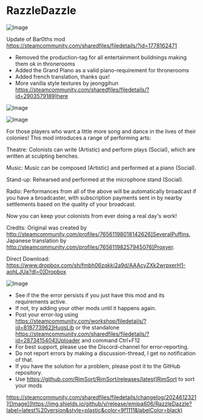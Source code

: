 # RazzleDazzle

![Image](https://i.imgur.com/buuPQel.png)

Update of Bar0ths mod
https://steamcommunity.com/sharedfiles/filedetails/?id=1778162471

- Removed the production-tag for all entertainment buildnings making them ok in thronerooms
- Added the Grand Piano as a valid piano-requirement for thronerooms
- Added french translation, thanks qux!
- More vanilla style textures by jeonggihun https://steamcommunity.com/sharedfiles/filedetails/?id=2903579189]here

![Image](https://i.imgur.com/pufA0kM.png)

	
![Image](https://i.imgur.com/Z4GOv8H.png)


For those players who want a little more song and dance in the lives of their colonies! This mod introduces a range of performing arts:

Theatre:  Colonists can write (Artistic) and perform plays (Social), which are written at sculpting benches.

Music:    Music can be composed (Artistic) and performed at a piano (Social).

Stand-up: Rehearsed and performed at the microphone stand (Social).

Radio: Performances from all of the above will be automatically broadcast if you have a broadcaster, with subscription payments sent in by nearby settlements based on the quality of your broadcast.

Now you can keep your colonists from ever doing a real day's work!
  	
Credits: Original was created by http://steamcommunity.com/profiles/76561198018142626]SeveralPuffins, Japanese translation by http://steamcommunity.com/profiles/76561198257945076]Proxyer.

Direct Download: https://www.dropbox.com/sh/fmbh06zqkki2a9d/AAAcyZXk2wrpxerH1-aohLJUa?dl=0]Dropbox


![Image](https://i.imgur.com/PwoNOj4.png)



-  See if the the error persists if you just have this mod and its requirements active.
-  If not, try adding your other mods until it happens again.
-  Post your error-log using https://steamcommunity.com/workshop/filedetails/?id=818773962]HugsLib or the standalone https://steamcommunity.com/sharedfiles/filedetails/?id=2873415404]Uploader and command Ctrl+F12
-  For best support, please use the Discord-channel for error-reporting.
-  Do not report errors by making a discussion-thread, I get no notification of that.
-  If you have the solution for a problem, please post it to the GitHub repository.
-  Use https://github.com/RimSort/RimSort/releases/latest]RimSort to sort your mods



https://steamcommunity.com/sharedfiles/filedetails/changelog/2024612321]![Image](https://img.shields.io/github/v/release/emipa606/RazzleDazzle?label=latest%20version&style=plastic&color=9f1111&labelColor=black)

